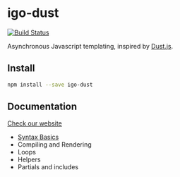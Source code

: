 # igo-dust

[![Build Status](https://travis-ci.org/igocreate/igo-dust.svg?branch=master)](https://travis-ci.org/igocreate/igo-dust)

Asynchronous Javascript templating, inspired by [Dust.js](https://github.com/linkedin/dustjs).

## Install

```sh
npm install --save igo-dust
```

## Documentation

[Check our website](https://igocreate.github.io/igo-dust)

- [Syntax Basics](/docs/basics.md)
- Compiling and Rendering
- Loops
- Helpers
- Partials and includes
